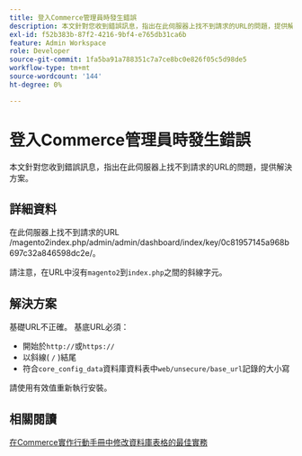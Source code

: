 ```yaml
---
title: 登入Commerce管理員時發生錯誤
description: 本文針對您收到錯誤訊息，指出在此伺服器上找不到請求的URL的問題，提供解決方案。
exl-id: f52b383b-87f2-4216-9bf4-e765db31ca6b
feature: Admin Workspace
role: Developer
source-git-commit: 1fa5ba91a788351c7a7ce8bc0e826f05c5d98de5
workflow-type: tm+mt
source-wordcount: '144'
ht-degree: 0%

---
```


# 登入Commerce管理員時發生錯誤

本文針對您收到錯誤訊息，指出在此伺服器上找不到請求的URL的問題，提供解決方案。

## 詳細資料

在此伺服器上找不到請求的URL /magento2index.php/admin/admin/dashboard/index/key/0c81957145a968b697c32a846598dc2e/。

請注意，在URL中沒有`magento2`到`index.php`之間的斜線字元。

## 解決方案

基礎URL不正確。 基底URL必須：

* 開始於`http://`或`https://`
* 以斜線( `/` )結尾
* 符合`core_config_data`資料庫資料表中`web/unsecure/base_url`記錄的大小寫

請使用有效值重新執行安裝。

## 相關閱讀

[在Commerce實作行動手冊中修改資料庫表格的最佳實務](https://experienceleague.adobe.com/en/docs/commerce-operations/implementation-playbook/best-practices/development/modifying-core-and-third-party-tables#why-adobe-recommends-avoiding-modifications)
